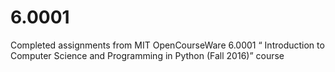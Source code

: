 # 6.0001
Completed assignments from MIT OpenCourseWare 6.0001 “ Introduction to Computer Science and Programming in Python (Fall 2016)” course
